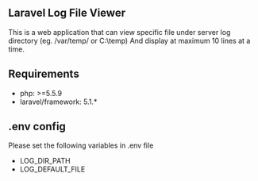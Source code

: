 
## Laravel Log File Viewer

This is a web application that can view specific file under server log directory (eg. /var/temp/ or C:\temp) And display at maximum 10 lines at a time.

## Requirements
- php: >=5.5.9
- laravel/framework: 5.1.*


## .env config
Please set the following variables in .env file
- LOG_DIR_PATH 
- LOG_DEFAULT_FILE